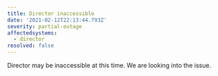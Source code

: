 ```yaml
---
title: Director inaccessible
date: '2021-02-12T22:13:44.793Z'
severity: partial-outage
affectedsystems:
  - director
resolved: false
---
```

Director may be inaccessible at this time. We are looking into the issue.

<!--- language code: en -->
